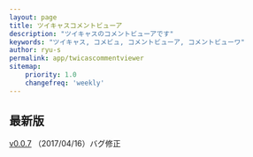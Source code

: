 ```yaml
---
layout: page
title: ツイキャスコメントビューア
description: "ツイキャスのコメントビューアです"
keywords: "ツイキャス, コメビュ, コメントビューア, コメントビューワ"
author: ryu-s
permalink: app/twicascommentviewer
sitemap:
    priority: 1.0
    changefreq: 'weekly'	
---
```


## 最新版
[v0.0.7](https://github.com/ryu-s/Upload/releases/download/tc_v0.0.7/TwicasCommentViewer_v0.0.7.zip) （2017/04/16）バグ修正  
